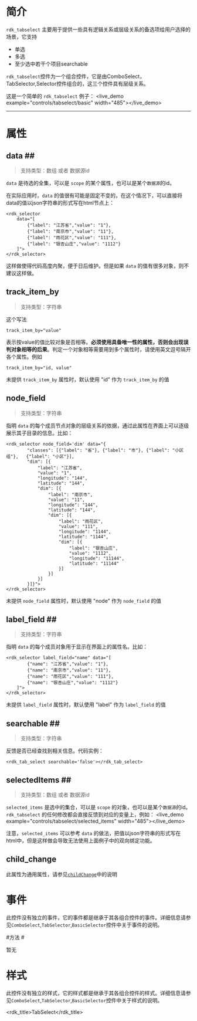 # 简介 #

`rdk_tabselect` 主要用于提供一些具有逻辑关系或层级关系的备选项给用户选择的场景，它支持

- 单选
- 多选
- 至少选中若干个项目searchable

`rdk_tabselect`控件为一个组合控件，它是由ComboSelect，TabSelector,Selector控件组合的，这三个控件具有层级关系。

这是一个简单的 `rdk_tabselect` 例子：
<live_demo example="controls/tabselect/basic" width="485"></live_demo>

---
# 属性 #

## data <binding></binding>##
> 支持类型：数组 或者 数据源id

`data` 是待选的全集，可以是 `scope` 的某个属性，也可以是某个`数据源`的id。

在实际应用时，`data` 的值很有可能是固定不变的，在这个情况下，可以直接将data的值以json字符串的形式写在html节点上：
    
	<rdk_selector
		data="[
			{"label": "江苏省","value": "1"}, 
			{"label": "南京市","value": "11"}, 
			{"label": "雨花区","value": "111"}, 
			{"label": "银杏山庄","value": "1112"}
		]">
	</rdk_selector>

这样做使得代码高度内聚，便于日后维护。但是如果 `data` 的值有很多对象，则不建议这样做。

## track&#x5f;item&#x5f;by ##
> 支持类型：字符串

这个写法
	
	track_item_by="value" 

表示按value的值比较对象是否相等。**必须使用具备唯一性的属性，否则会出现误判对象相等的后果**。判定一个对象相等需要用到多个属性时，请使用英文逗号隔开各个属性。例如

	track_item_by="id, value"

未提供 `track_item_by` 属性时，默认使用 "id" 作为 `track_item_by` 的值

## node_field ##
> 支持类型：字符串

指明 `data` 的每个成员节点对象的层级关系的依据，通过此属性在界面上可以逐级展示其子目录的信息。比如：

	<rdk_selector node_field='dim' data="{
			"classes": [{"label": "省"}, {"label": "市"}, {"label": "小区组"}, 	{"label": "小区"}],
            "dim": [{
                "label": "江苏省",
                "value": "1",
                "longitude": "144",
                "latitude": "144",
                "dim": [{
                    "label": "南京市",
                    "value": "11",
                    "longitude": "144",
                    "latitude": "144",
                    "dim": [{
                        "label": "雨花区",
                        "value": "111",
                        "longitude": "1144",
                        "latitude": "1144",
                        "dim": [{
                            "label": "银杏山庄",
                            "value": "1112",
                            "longitude": "11144",
                            "latitude": "11144"
                        }]
                    }]
                }]
            }]}">
	</rdk_selector>

未提供 `node_field` 属性时，默认使用 "node" 作为 `node_field` 的值

## label_field <binding></binding>##
> 支持类型：字符串

指明 `data` 的每个成员对象用于显示在界面上的属性名。比如：

	<rdk_selector label_field="name" data="[
			{"name": "江苏省","value": "1"}, 
			{"name": "南京市","value": "11"}, 
			{"name": "雨花区","value": "111"}, 
			{"name": "银杏山庄","value": "1112"}
		]">
	</rdk_selector>

未提供 `label_field` 属性时，默认使用 "label" 作为 `label_field` 的值

## searchable <binding></binding>##
>支持类型：字符串

反馈是否已经查找到相关信息。代码实例：

    <rdk_tab_select searchable='false'></rdk_tab_select>

## selectedItems <binding></binding>##
> 支持类型：数组 或者 数据源id

`selected_items` 是选中的集合，可以是 `scope` 的对象，也可以是某个`数据源`的id。`rdk_tabselect` 的任何修改都会直接反馈到对应的变量上，例如：
<live_demo example="controls/tabselect/selected_items"  width="485"></live_demo>

注意，`selected_items` 可以参考 `data` 的做法，把值以json字符串的形式写在html中，但是这样做会导致无法使用上面例子中的双向绑定功能。

## child_change ##

此属性为通用属性，请参见[`childChange`](/doc/client/controls/common/child_change.md)中的说明

# 事件 #

此控件没有独立的事件，它的事件都是继承于其各组合控件的事件。详细信息请参见`ComboSelect`,`TabSelector`,`BasicSelector`控件中关于事件的说明。

#方法 #

暂无

# 样式 #

此控件没有独立的样式，它的样式都是继承于其各组合控件的样式。详细信息请参见`ComboSelect`,`TabSelector`,`BasicSelector`控件中关于样式的说明。


<rdk_title>TabSelect</rdk_title>